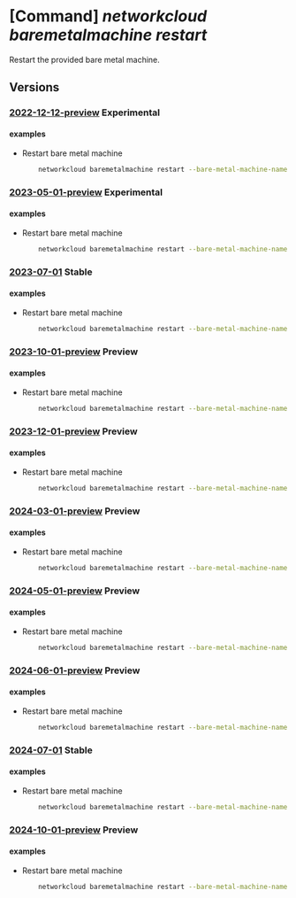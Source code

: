 # [Command] _networkcloud baremetalmachine restart_

Restart the provided bare metal machine.

## Versions

### [2022-12-12-preview](/Resources/mgmt-plane/L3N1YnNjcmlwdGlvbnMve30vcmVzb3VyY2Vncm91cHMve30vcHJvdmlkZXJzL21pY3Jvc29mdC5uZXR3b3JrY2xvdWQvYmFyZW1ldGFsbWFjaGluZXMve30vcmVzdGFydA==/2022-12-12-preview.xml) **Experimental**

<!-- mgmt-plane /subscriptions/{}/resourcegroups/{}/providers/microsoft.networkcloud/baremetalmachines/{}/restart 2022-12-12-preview -->

#### examples

- Restart bare metal machine
    ```bash
        networkcloud baremetalmachine restart --bare-metal-machine-name "bareMetalMachineName" --resource-group "resourceGroupName"
    ```

### [2023-05-01-preview](/Resources/mgmt-plane/L3N1YnNjcmlwdGlvbnMve30vcmVzb3VyY2Vncm91cHMve30vcHJvdmlkZXJzL21pY3Jvc29mdC5uZXR3b3JrY2xvdWQvYmFyZW1ldGFsbWFjaGluZXMve30vcmVzdGFydA==/2023-05-01-preview.xml) **Experimental**

<!-- mgmt-plane /subscriptions/{}/resourcegroups/{}/providers/microsoft.networkcloud/baremetalmachines/{}/restart 2023-05-01-preview -->

#### examples

- Restart bare metal machine
    ```bash
        networkcloud baremetalmachine restart --bare-metal-machine-name "bareMetalMachineName" --resource-group "resourceGroupName"
    ```

### [2023-07-01](/Resources/mgmt-plane/L3N1YnNjcmlwdGlvbnMve30vcmVzb3VyY2Vncm91cHMve30vcHJvdmlkZXJzL21pY3Jvc29mdC5uZXR3b3JrY2xvdWQvYmFyZW1ldGFsbWFjaGluZXMve30vcmVzdGFydA==/2023-07-01.xml) **Stable**

<!-- mgmt-plane /subscriptions/{}/resourcegroups/{}/providers/microsoft.networkcloud/baremetalmachines/{}/restart 2023-07-01 -->

#### examples

- Restart bare metal machine
    ```bash
        networkcloud baremetalmachine restart --bare-metal-machine-name "bareMetalMachineName" --resource-group "resourceGroupName"
    ```

### [2023-10-01-preview](/Resources/mgmt-plane/L3N1YnNjcmlwdGlvbnMve30vcmVzb3VyY2Vncm91cHMve30vcHJvdmlkZXJzL21pY3Jvc29mdC5uZXR3b3JrY2xvdWQvYmFyZW1ldGFsbWFjaGluZXMve30vcmVzdGFydA==/2023-10-01-preview.xml) **Preview**

<!-- mgmt-plane /subscriptions/{}/resourcegroups/{}/providers/microsoft.networkcloud/baremetalmachines/{}/restart 2023-10-01-preview -->

#### examples

- Restart bare metal machine
    ```bash
        networkcloud baremetalmachine restart --bare-metal-machine-name "bareMetalMachineName" --resource-group "resourceGroupName"
    ```

### [2023-12-01-preview](/Resources/mgmt-plane/L3N1YnNjcmlwdGlvbnMve30vcmVzb3VyY2Vncm91cHMve30vcHJvdmlkZXJzL21pY3Jvc29mdC5uZXR3b3JrY2xvdWQvYmFyZW1ldGFsbWFjaGluZXMve30vcmVzdGFydA==/2023-12-01-preview.xml) **Preview**

<!-- mgmt-plane /subscriptions/{}/resourcegroups/{}/providers/microsoft.networkcloud/baremetalmachines/{}/restart 2023-12-01-preview -->

#### examples

- Restart bare metal machine
    ```bash
        networkcloud baremetalmachine restart --bare-metal-machine-name "bareMetalMachineName" --resource-group "resourceGroupName"
    ```

### [2024-03-01-preview](/Resources/mgmt-plane/L3N1YnNjcmlwdGlvbnMve30vcmVzb3VyY2Vncm91cHMve30vcHJvdmlkZXJzL21pY3Jvc29mdC5uZXR3b3JrY2xvdWQvYmFyZW1ldGFsbWFjaGluZXMve30vcmVzdGFydA==/2024-03-01-preview.xml) **Preview**

<!-- mgmt-plane /subscriptions/{}/resourcegroups/{}/providers/microsoft.networkcloud/baremetalmachines/{}/restart 2024-03-01-preview -->

#### examples

- Restart bare metal machine
    ```bash
        networkcloud baremetalmachine restart --bare-metal-machine-name "bareMetalMachineName" --resource-group "resourceGroupName"
    ```

### [2024-05-01-preview](/Resources/mgmt-plane/L3N1YnNjcmlwdGlvbnMve30vcmVzb3VyY2Vncm91cHMve30vcHJvdmlkZXJzL21pY3Jvc29mdC5uZXR3b3JrY2xvdWQvYmFyZW1ldGFsbWFjaGluZXMve30vcmVzdGFydA==/2024-05-01-preview.xml) **Preview**

<!-- mgmt-plane /subscriptions/{}/resourcegroups/{}/providers/microsoft.networkcloud/baremetalmachines/{}/restart 2024-05-01-preview -->

#### examples

- Restart bare metal machine
    ```bash
        networkcloud baremetalmachine restart --bare-metal-machine-name "bareMetalMachineName" --resource-group "resourceGroupName"
    ```

### [2024-06-01-preview](/Resources/mgmt-plane/L3N1YnNjcmlwdGlvbnMve30vcmVzb3VyY2Vncm91cHMve30vcHJvdmlkZXJzL21pY3Jvc29mdC5uZXR3b3JrY2xvdWQvYmFyZW1ldGFsbWFjaGluZXMve30vcmVzdGFydA==/2024-06-01-preview.xml) **Preview**

<!-- mgmt-plane /subscriptions/{}/resourcegroups/{}/providers/microsoft.networkcloud/baremetalmachines/{}/restart 2024-06-01-preview -->

#### examples

- Restart bare metal machine
    ```bash
        networkcloud baremetalmachine restart --bare-metal-machine-name "bareMetalMachineName" --resource-group "resourceGroupName"
    ```

### [2024-07-01](/Resources/mgmt-plane/L3N1YnNjcmlwdGlvbnMve30vcmVzb3VyY2Vncm91cHMve30vcHJvdmlkZXJzL21pY3Jvc29mdC5uZXR3b3JrY2xvdWQvYmFyZW1ldGFsbWFjaGluZXMve30vcmVzdGFydA==/2024-07-01.xml) **Stable**

<!-- mgmt-plane /subscriptions/{}/resourcegroups/{}/providers/microsoft.networkcloud/baremetalmachines/{}/restart 2024-07-01 -->

#### examples

- Restart bare metal machine
    ```bash
        networkcloud baremetalmachine restart --bare-metal-machine-name "bareMetalMachineName" --resource-group "resourceGroupName"
    ```

### [2024-10-01-preview](/Resources/mgmt-plane/L3N1YnNjcmlwdGlvbnMve30vcmVzb3VyY2Vncm91cHMve30vcHJvdmlkZXJzL21pY3Jvc29mdC5uZXR3b3JrY2xvdWQvYmFyZW1ldGFsbWFjaGluZXMve30vcmVzdGFydA==/2024-10-01-preview.xml) **Preview**

<!-- mgmt-plane /subscriptions/{}/resourcegroups/{}/providers/microsoft.networkcloud/baremetalmachines/{}/restart 2024-10-01-preview -->

#### examples

- Restart bare metal machine
    ```bash
        networkcloud baremetalmachine restart --bare-metal-machine-name "bareMetalMachineName" --resource-group "resourceGroupName"
    ```
